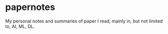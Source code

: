 # papernotes
My personal notes and summaries of paper I read, mainly in, but not limited to, AI, ML, DL.
